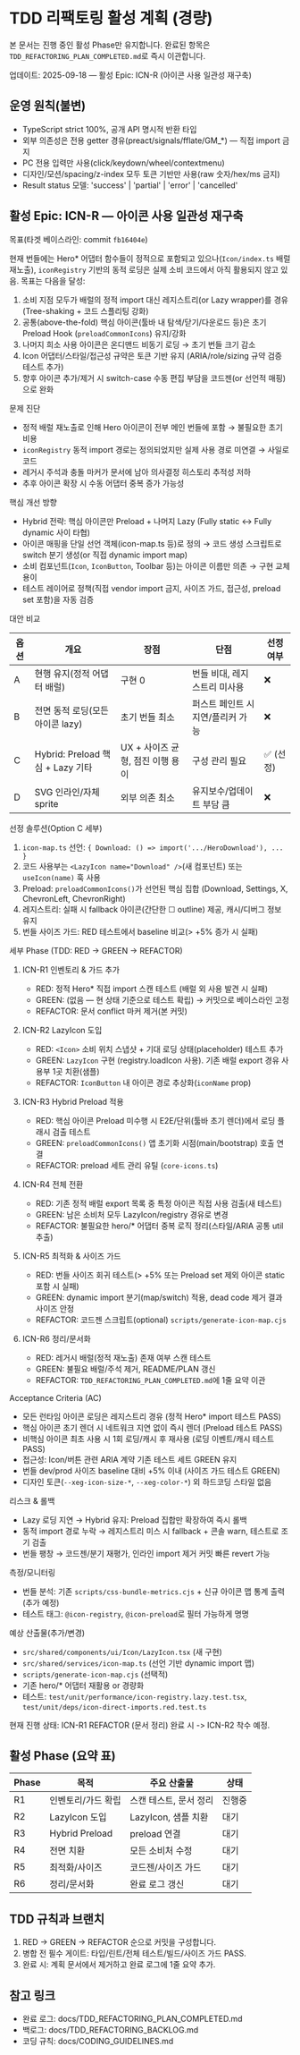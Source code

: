 # TDD 리팩토링 활성 계획 (경량)

본 문서는 진행 중인 활성 Phase만 유지합니다. 완료된 항목은
`TDD_REFACTORING_PLAN_COMPLETED.md`로 즉시 이관합니다.

업데이트: 2025-09-18 — 활성 Epic: ICN-R (아이콘 사용 일관성 재구축)

## 운영 원칙(불변)

- TypeScript strict 100%, 공개 API 명시적 반환 타입
- 외부 의존성은 전용 getter 경유(preact/signals/fflate/GM\_\*) — 직접 import
  금지
- PC 전용 입력만 사용(click/keydown/wheel/contextmenu)
- 디자인/모션/spacing/z-index 모두 토큰 기반만 사용(raw 숫자/hex/ms 금지)
- Result status 모델: 'success' | 'partial' | 'error' | 'cancelled'

## 활성 Epic: ICN-R — 아이콘 사용 일관성 재구축

목표(타겟 베이스라인: commit `fb16404e`)

현재 번들에는 Hero\* 어댑터 함수들이 정적으로 포함되고 있으나(`Icon/index.ts`
배럴 재노출), `iconRegistry` 기반의 동적 로딩은 실제 소비 코드에서 아직 활용되지
않고 있음. 목표는 다음을 달성:

1. 소비 지점 모두가 배럴의 정적 import 대신 레지스트리(or Lazy wrapper)를 경유
   (Tree-shaking + 코드 스플리팅 강화)
2. 공통(above-the-fold) 핵심 아이콘(툴바 내 탐색/닫기/다운로드 등)은 초기
   Preload Hook (`preloadCommonIcons`) 유지/강화
3. 나머지 희소 사용 아이콘은 온디맨드 비동기 로딩 → 초기 번들 크기 감소
4. Icon 어댑터/스타일/접근성 규약은 토큰 기반 유지 (ARIA/role/sizing 규약 검증
   테스트 추가)
5. 향후 아이콘 추가/제거 시 switch-case 수동 편집 부담을 코드젠(or 선언적
   매핑)으로 완화

문제 진단

- 정적 배럴 재노출로 인해 Hero 아이콘이 전부 메인 번들에 포함 → 불필요한 초기
  비용
- `iconRegistry` 동적 import 경로는 정의되었지만 실제 사용 경로 미연결 → 사일로
  코드
- 레거시 주석과 충돌 마커가 문서에 남아 의사결정 히스토리 추적성 저하
- 추후 아이콘 확장 시 수동 어댑터 중복 증가 가능성

핵심 개선 방향

- Hybrid 전략: 핵심 아이콘만 Preload + 나머지 Lazy (Fully static ↔ Fully
  dynamic 사이 타협)
- 아이콘 매핑을 단일 선언 객체(icon-map.ts 등)로 정의 → 코드 생성 스크립트로
  switch 분기 생성(or 직접 dynamic import map)
- 소비 컴포넌트(`Icon`, `IconButton`, Toolbar 등)는 아이콘 이름만 의존 → 구현
  교체 용이
- 테스트 레이어로 정책(직접 vendor import 금지, 사이즈 가드, 접근성, preload set
  포함)을 자동 검증

대안 비교

| 옵션 | 개요                             | 장점                             | 단점                              | 선정 여부 |
| ---- | -------------------------------- | -------------------------------- | --------------------------------- | --------- |
| A    | 현행 유지(정적 어댑터 배럴)      | 구현 0                           | 번들 비대, 레지스트리 미사용      | ❌        |
| B    | 전면 동적 로딩(모든 아이콘 lazy) | 초기 번들 최소                   | 퍼스트 페인트 시 지연/플리커 가능 | ❌        |
| C    | Hybrid: Preload 핵심 + Lazy 기타 | UX + 사이즈 균형, 점진 이행 용이 | 구성 관리 필요                    | ✅ (선정) |
| D    | SVG 인라인/자체 sprite           | 외부 의존 최소                   | 유지보수/업데이트 부담 큼         | ❌        |

선정 솔루션(Option C 세부)

1. `icon-map.ts` 선언: `{ Download: () => import('.../HeroDownload'), ... }`
2. 코드 사용부는 `<LazyIcon name="Download" />`(새 컴포넌트) 또는
   `useIcon(name)` 훅 사용
3. Preload: `preloadCommonIcons()`가 선언된 핵심 집합 (Download, Settings, X,
   ChevronLeft, ChevronRight)
4. 레지스트리: 실패 시 fallback 아이콘(간단한 ☐ outline) 제공, 캐시/디버그 정보
   유지
5. 번들 사이즈 가드: RED 테스트에서 baseline 비교(> +5% 증가 시 실패)

세부 Phase (TDD: RED → GREEN → REFACTOR)

1. ICN-R1 인벤토리 & 가드 추가
   - RED: 정적 Hero\* 직접 import 스캔 테스트 (배럴 외 사용 발견 시 실패)
   - GREEN: (없음 — 현 상태 기준으로 테스트 확립) → 커밋으로 베이스라인 고정
   - REFACTOR: 문서 conflict 마커 제거(본 커밋)

2. ICN-R2 LazyIcon 도입
   - RED: `<Icon>` 소비 위치 스냅샷 + 기대 로딩 상태(placeholder) 테스트 추가
   - GREEN: `LazyIcon` 구현 (registry.loadIcon 사용). 기존 배럴 export 경유
     사용부 1곳 치환(샘플)
   - REFACTOR: `IconButton` 내 아이콘 경로 추상화(`iconName` prop)

3. ICN-R3 Hybrid Preload 적용
   - RED: 핵심 아이콘 Preload 미수행 시 E2E/단위(툴바 초기 렌더)에서 로딩 플래시
     검출 테스트
   - GREEN: `preloadCommonIcons()` 앱 초기화 시점(main/bootstrap) 호출 연결
   - REFACTOR: preload 세트 관리 유틸 (`core-icons.ts`)

4. ICN-R4 전체 전환
   - RED: 기존 정적 배럴 export 목록 중 특정 아이콘 직접 사용 검출(새 테스트)
   - GREEN: 남은 소비처 모두 LazyIcon/registry 경유로 변경
   - REFACTOR: 불필요한 hero/\* 어댑터 중복 로직 정리(스타일/ARIA 공통 util
     추출)

5. ICN-R5 최적화 & 사이즈 가드
   - RED: 번들 사이즈 회귀 테스트(> +5% 또는 Preload set 제외 아이콘 static 포함
     시 실패)
   - GREEN: dynamic import 분기(map/switch) 적용, dead code 제거 결과 사이즈
     안정
   - REFACTOR: 코드젠 스크립트(optional) `scripts/generate-icon-map.cjs`

6. ICN-R6 정리/문서화
   - RED: 레거시 배럴(정적 재노출) 존재 여부 스캔 테스트
   - GREEN: 불필요 배럴/주석 제거, README/PLAN 갱신
   - REFACTOR: `TDD_REFACTORING_PLAN_COMPLETED.md`에 1줄 요약 이관

Acceptance Criteria (AC)

- 모든 런타임 아이콘 로딩은 레지스트리 경유 (정적 Hero\* import 테스트 PASS)
- 핵심 아이콘 초기 렌더 시 네트워크 지연 없이 즉시 렌더 (Preload 테스트 PASS)
- 비핵심 아이콘 최초 사용 시 1회 로딩/캐시 후 재사용 (로딩 이벤트/캐시 테스트
  PASS)
- 접근성: Icon/버튼 관련 ARIA 계약 기존 테스트 세트 GREEN 유지
- 번들 dev/prod 사이즈 baseline 대비 +5% 이내 (사이즈 가드 테스트 GREEN)
- 디자인 토큰(`--xeg-icon-size-*`, `--xeg-color-*`) 외 하드코딩 스타일 없음

리스크 & 롤백

- Lazy 로딩 지연 → Hybrid 유지: Preload 집합만 확장하여 즉시 롤백
- 동적 import 경로 누락 → 레지스트리 미스 시 fallback + 콘솔 warn, 테스트로 조기
  검출
- 번들 팽창 → 코드젠/분기 재평가, 인라인 import 제거 커밋 빠른 revert 가능

측정/모니터링

- 번들 분석: 기존 `scripts/css-bundle-metrics.cjs` + 신규 아이콘 맵 통계
  출력(추가 예정)
- 테스트 태그: `@icon-registry`, `@icon-preload`로 필터 가능하게 명명

예상 산출물(추가/변경)

- `src/shared/components/ui/Icon/LazyIcon.tsx` (새 구현)
- `src/shared/services/icon-map.ts` (선언 기반 dynamic import 맵)
- `scripts/generate-icon-map.cjs` (선택적)
- 기존 hero/\* 어댑터 재활용 or 경량화
- 테스트: `test/unit/performance/icon-registry.lazy.test.tsx`,
  `test/unit/deps/icon-direct-imports.red.test.ts`

현재 진행 상태: ICN-R1 REFACTOR (문서 정리) 완료 시 -> ICN-R2 착수 예정.

## 활성 Phase (요약 표)

| Phase | 목적               | 주요 산출물            | 상태   |
| ----- | ------------------ | ---------------------- | ------ |
| R1    | 인벤토리/가드 확립 | 스캔 테스트, 문서 정리 | 진행중 |
| R2    | LazyIcon 도입      | LazyIcon, 샘플 치환    | 대기   |
| R3    | Hybrid Preload     | preload 연결           | 대기   |
| R4    | 전면 치환          | 모든 소비처 수정       | 대기   |
| R5    | 최적화/사이즈      | 코드젠/사이즈 가드     | 대기   |
| R6    | 정리/문서화        | 완료 로그 갱신         | 대기   |

## TDD 규칙과 브랜치

1. RED → GREEN → REFACTOR 순으로 커밋을 구성합니다.
2. 병합 전 필수 게이트: 타입/린트/전체 테스트/빌드/사이즈 가드 PASS.
3. 완료 시: 계획 문서에서 제거하고 완료 로그에 1줄 요약 추가.

## 참고 링크

- 완료 로그: docs/TDD_REFACTORING_PLAN_COMPLETED.md
- 백로그: docs/TDD_REFACTORING_BACKLOG.md
- 코딩 규칙: docs/CODING_GUIDELINES.md
